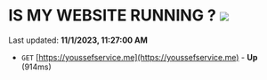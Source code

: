 # IS MY WEBSITE RUNNING ? [![](https://img.shields.io/static/v1?label=Sponsor&message=%E2%9D%A4&logo=GitHub&color=%23fe8e86)](https://github.com/sponsors/<username>)

Last updated: **11/1/2023, 11:27:00 AM**

- `GET` [https://youssefservice.me](https://youssefservice.me) - **Up** (914ms)
